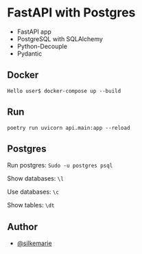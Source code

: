 
# FastAPI with Postgres
- FastAPI app
- PostgreSQL with SQLAlchemy
- Python-Decouple
- Pydantic

## Docker
```Hello user$ docker-compose up --build```

## Run
```poetry run uvicorn api.main:app --reload```


## Postgres
Run postgres: ```Sudo -u postgres psql```

Show databases: ```\l```

Use databases: ```\c```

Show tables: ```\dt```



## Author

- [@silkemarie](https://www.github.com/silkemarie)

